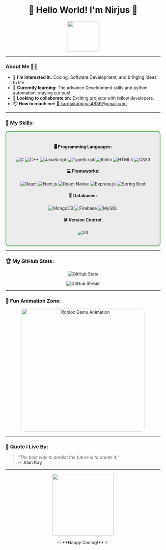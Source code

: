 <h1 align="center">👋 Hello World! I'm Nirjus 🌟</h1>
<p align="center">
  <img src="https://media.giphy.com/media/13HgwGsXF0aiGY/giphy.gif" width="100">
</p>

---

### About Me 🧑‍💻

- 👀 **I’m interested in:** Coding, Software Development, and bringing ideas to life.  
- 🌱 **Currently learning:** The advance Development skills and python automation, staying curious!  
- 💞️ **Looking to collaborate on:** Exciting projects with fellow developers.  
- 📫 **How to reach me:** [📧 karmakarnirjus4839@gmail.com](mailto:karmakarnirjus4839@gmail.com)

---

### 🔧 My Skills:
<div align="center" style="border: 2px solid #4CAF50; border-radius: 10px; padding: 20px; background-color: #8e8e8e2b; box-shadow: 0px 4px 6px rgba(0, 0, 0, 0.1);">

#### 🖥️ **Programming Languages:**
<p>
  <img src="https://img.shields.io/badge/C-%2300599C.svg?style=for-the-badge&logo=c&logoColor=white" alt="C">
  <img src="https://img.shields.io/badge/C++-%2300599C.svg?style=for-the-badge&logo=c%2B%2B&logoColor=white" alt="C++">
  <img src="https://img.shields.io/badge/JavaScript-%23F7DF1E.svg?style=for-the-badge&logo=javascript&logoColor=black" alt="JavaScript">
  <img src="https://img.shields.io/badge/TypeScript-%23007ACC.svg?style=for-the-badge&logo=typescript&logoColor=white" alt="TypeScript">
  <img src="https://img.shields.io/badge/Kotlin-%237f52ff.svg?style=for-the-badge&logo=kotlin&logoColor=white" alt="Kotlin">
  <img src="https://img.shields.io/badge/HTML5-%23E34F26.svg?style=for-the-badge&logo=html5&logoColor=white" alt="HTML5">
  <img src="https://img.shields.io/badge/CSS3-%231572B6.svg?style=for-the-badge&logo=css3&logoColor=white" alt="CSS3">
</p>

#### 💻 **Frameworks:**
<p>
  <img src="https://img.shields.io/badge/React-%2361DAFB.svg?style=for-the-badge&logo=react&logoColor=black" alt="React">
  <img src="https://img.shields.io/badge/Next.js-%23000000.svg?style=for-the-badge&logo=nextdotjs&logoColor=white" alt="Next.js">
  <img src="https://img.shields.io/badge/React%20Native-%2361DAFB.svg?style=for-the-badge&logo=react&logoColor=black" alt="React Native">
  <img src="https://img.shields.io/badge/Express.js-%23000000.svg?style=for-the-badge&logo=express&logoColor=white" alt="Express.js">
  <img src="https://img.shields.io/badge/Spring%20Boot-%236DB33F.svg?style=for-the-badge&logo=springboot&logoColor=white" alt="Spring Boot">
</p>

#### 🗄️ **Databases:**
<p>
  <img src="https://img.shields.io/badge/MongoDB-%2347A248.svg?style=for-the-badge&logo=mongodb&logoColor=white" alt="MongoDB">
  <img src="https://img.shields.io/badge/Firebase-%23FFCA28.svg?style=for-the-badge&logo=firebase&logoColor=black" alt="Firebase">
  <img src="https://img.shields.io/badge/MySQL-%234479A1.svg?style=for-the-badge&logo=mysql&logoColor=white" alt="MySQL">
</p>

#### 🛠️ **Version Control:**
<p>
  <img src="https://img.shields.io/badge/Git-%23F05033.svg?style=for-the-badge&logo=git&logoColor=white" alt="Git">
</p>
</div>

---

### 🏆 My GitHub Stats:
<p align="center">
  <img src="https://github-readme-stats.vercel.app/api?username=Nirjus&show_icons=true&theme=radical" alt="GitHub Stats">
</p>
<p align="center">
  <img src="https://github-readme-streak-stats-eight.vercel.app/api?user=Nirjus&theme=radical" alt="GitHub Streak">
</p>

---

### 🎉 Fun Animation Zone: 
<p align="center">
 <img src="https://media.giphy.com/media/f3iwJFOVOwuy7K6FFw/giphy.gif" style="border:0; border-radius: 10px;" width="400" alt="Roblox Game Animation">

</p>

---

### 🌟 Quote I Live By:
> *"The best way to predict the future is to create it."*  
> — **Alan Kay**

---

<p align="center">
  <img src="https://media.giphy.com/media/xT9IgzoKnwFNmISR8I/giphy.gif" width="200">
</p>

<div align="center">✨ **Happy Coding!** ✨</div>
